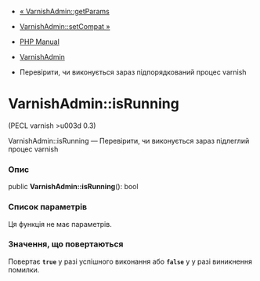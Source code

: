 - [« VarnishAdmin::getParams](varnishadmin.getparams.md)
- [VarnishAdmin::setCompat »](varnishadmin.setcompat.md)

- [PHP Manual](index.md)
- [VarnishAdmin](class.varnishadmin.md)
- Перевірити, чи виконується зараз підпорядкований процес
varnish

# VarnishAdmin::isRunning

(PECL varnish \>u003d 0.3)

VarnishAdmin::isRunning — Перевірити, чи виконується зараз
підлеглий процес varnish

### Опис

public **VarnishAdmin::isRunning**(): bool

### Список параметрів

Ця функція не має параметрів.

### Значення, що повертаються

Повертає **`true`** у разі успішного виконання або **`false`** у
у разі виникнення помилки.
